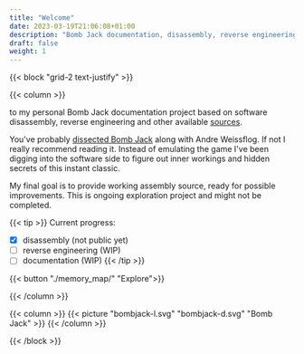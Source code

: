 ```yaml
---
title: "Welcome"
date: 2023-03-19T21:06:08+01:00
description: "Bomb Jack documentation, disassembly, reverse engineering project welcome page."
draft: false
weight: 1
---
```


{{< block "grid-2 text-justify" >}}

{{< column >}}

to my personal Bomb Jack documentation project based on software disassembly, reverse engineering and other available [sources](./sources/).

You've probably [dissected Bomb Jack](https://floooh.github.io/2018/10/06/bombjack.html) along with Andre Weissflog. If not I really recommend reading it. Instead of emulating the game I've been digging into the software side to figure out inner workings and hidden secrets of this instant classic.  

My final goal is to provide working assembly source, ready for possible improvements. This is ongoing exploration project and might not be completed.

{{< tip >}}
Current progress:
- [x] disassembly (not public yet)
- [ ] reverse engineering (WIP)
- [ ] documentation (WIP)
{{< /tip >}}

{{< button "./memory_map/" "Explore">}}  

{{< /column >}}

{{< column >}}
{{< picture "bombjack-l.svg" "bombjack-d.svg" "Bomb Jack" >}}
{{< /column >}}

{{< /block >}}


